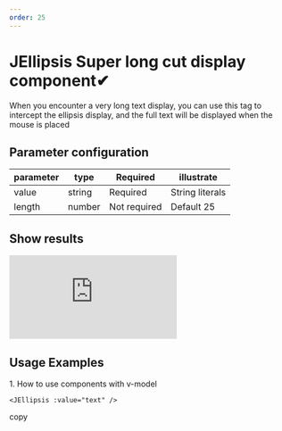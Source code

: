 ```yaml
---
order: 25
---
```


# JEllipsis Super long cut display component✔

When you encounter a very long text display, you can use this tag to intercept the ellipsis display, and the full text will be displayed when the mouse is placed

## Parameter configuration

| parameter | type   | Required     | illustrate      |
| --------- | ------ | ------------ | --------------- |
| value     | string | Required     | String literals |
| length    | number | Not required | Default 25      |

## Show results

![](https://lfs.k.topthink.com/lfs/dcda4626818b291bcfa79cac3a1f183f14adfdfe9064ea52f5e176965a10999b.dat)

## Usage Examples

1\. How to use components with v-model

```
<JEllipsis :value="text" />
```

copy
